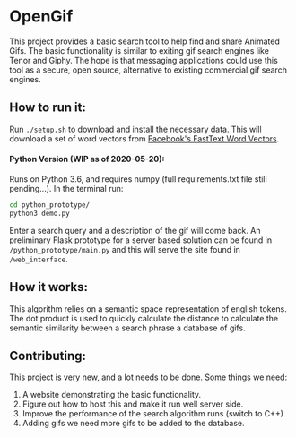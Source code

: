 # OpenGif
This project provides a basic search tool to help find and share Animated Gifs.
The basic functionality is similar to exiting gif search engines like Tenor and Giphy. The hope is that messaging applications could use this tool as a secure, open source, alternative to existing commercial gif search engines.

## How to run it:
Run `./setup.sh` to download and install the necessary data. This will download a set of word vectors from
[Facebook's FastText Word Vectors](https://fasttext.cc/docs/en/english-vectors.html).

#### Python Version (WIP as of 2020-05-20):
Runs on Python 3.6, and requires numpy (full requirements.txt file still pending...).
In the terminal run:
```bash
cd python_prototype/
python3 demo.py
```
Enter a search query and a description of the gif will come back.
An preliminary Flask prototype for a server based solution can be found in `/python_prototype/main.py` and this will serve the site found in `/web_interface`.

## How it works:
This algorithm relies on a semantic space representation of english tokens. The dot product is used to quickly calculate the distance  to calculate the semantic similarity between a search phrase a database of gifs.

## Contributing:
This project is very new, and a lot needs to be done. Some things we need:

1. A website demonstrating the basic functionality.
2. Figure out how to host this and make it run well server side.
3. Improve the performance of the search algorithm runs (switch to C++)
4. Adding gifs we need more gifs to be added to the database.
